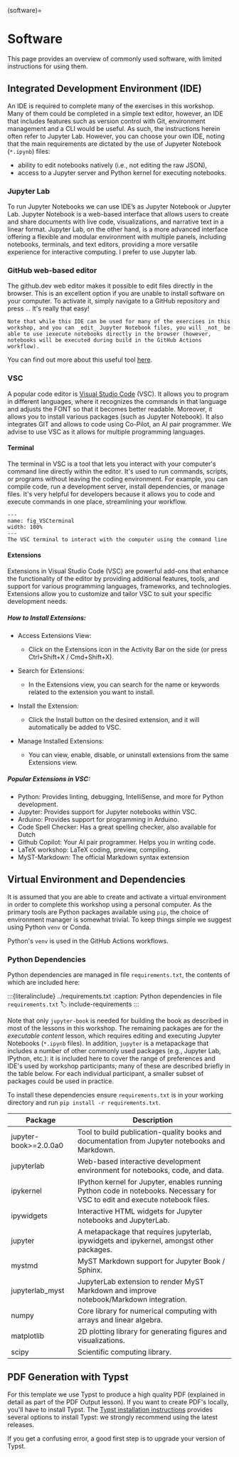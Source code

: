 (software)=
# Software

This page provides an overview of commonly used software, with limited instructions for using them. 

## Integrated Development Environment (IDE)

An IDE is required to complete many of the exercises in this workshop. Many of them could be completed in a simple text editor, however, an IDE that includes features such as version control with Git, environment management and a CLI would be useful. As such, the instructions herein often refer to Jupyter Lab. However, you can choose your own IDE, noting that the main requirements are dictated by the use of Jupyeter Notebook (`*.ipynb`) files:

- ability to edit notebooks natively (i.e., not editing the raw JSON),
- access to a Jupyter server and Python kernel for executing notebooks.

### Jupyter Lab

To run Jupyter Notebooks we can use IDE’s as Jupyter Notebook or Jupyter Lab. Jupyter Notebook is a web-based interface that allows users to create and share documents with live code, visualizations, and narrative text in a linear format. Jupyter Lab, on the other hand, is a more advanced interface offering a flexible and modular environment with multiple panels, including notebooks, terminals, and text editors, providing a more versatile experience for interactive computing. I prefer to use Jupyter lab.

### GitHub web-based editor

The github.dev web editor makes it possible to edit files directly in the browser. This is an excellent option if you are unable to install software on your computer. To activate it, simply navigate to a GitHub repository and press `.`. It's really that easy!

```{tip}
Note that while this IDE can be used for many of the exercises in this workshop, and you can _edit_ Jupyter Notebook files, you will _not_ be able to use iexecute notebooks directly in the browser (however, notebooks will be executed during build in the GitHub Actions workflow).
```

You can find out more about this useful tool [here](https://docs.github.com/en/codespaces/the-githubdev-web-based-editor).

### VSC
A popular code editor is [Visual Studio Code](https://code.visualstudio.com/) (VSC). It allows you to program in different languages, where it recognizes the commands in that language and adjusts the FONT so that it becomes better readable. Moreover, it allows you to install various packages (such as Jupyter Notebook). It also integrates GIT and allows to code using Co-Pilot, an AI pair programmer. We advise to use VSC as it allows for multiple programming languages. 

#### Terminal
The terminal in VSC is a tool that lets you interact with your computer's command line directly within the editor. It's used to run commands, scripts, or programs without leaving the coding environment. For example, you can compile code, run a development server, install dependencies, or manage files. It's very helpful for developers because it allows you to code and execute commands in one place, streamlining your workflow.

```{figure} figures/VSCterminal.*
---
name: fig_VSCterminal
width: 100%
---
The VSC terminal to interact with the computer using the command line
```

#### Extensions
Extensions in Visual Studio Code (VSC) are powerful add-ons that enhance the functionality of the editor by providing additional features, tools, and support for various programming languages, frameworks, and technologies. Extensions allow you to customize and tailor VSC to suit your specific development needs.

##### How to Install Extensions:
- Access Extensions View:
    * Click on the Extensions icon in the Activity Bar on the side (or press Ctrl+Shift+X / Cmd+Shift+X).

- Search for Extensions:
    * In the Extensions view, you can search for the name or keywords related to the extension you want to install.

- Install the Extension:
    * Click the Install button on the desired extension, and it will automatically be added to VSC.

- Manage Installed Extensions:
    * You can view, enable, disable, or uninstall extensions from the same Extensions view.

##### Popular Extensions in VSC:
* Python: Provides linting, debugging, IntelliSense, and more for Python development.
* Jupyter: Provides support for Jupyter notebooks within VSC.
* Arduino: Provides support for programming in Arduino.
* Code Spell Checker: Has a great spelling checker, also available for Dutch
* Github Copilot: Your AI pair programmer. Helps you in writing code.
* LaTeX workshop: LaTeX coding, preview, compiling.
* MyST-Markdown: The official Markdown syntax extension


## Virtual Environment and Dependencies

It is assumed that you are able to create and activate a virtual environment in order to complete this workshop using a personal computer. As the primary tools are Python packages available using `pip`, the choice of environment manager is somewhat trivial. To keep things simple we suggest using Python `venv` or Conda.

Python's `venv` is used in the GitHub Actions workflows.

### Python Dependencies

Python dependencies are managed in file `requirements.txt`, the contents of which are included here:

:::{literalinclude} ../requirements.txt
:caption: Python dependencies in file `requirements.txt`
:label: include-requirements
:::

Note that only `jupyter-book` is needed for building the book as described in most of the lessons in this workshop. The remaining packages are for the _executable content_ lesson, which requires editing and executing Jupyter Notebooks (`*.ipynb` files). In addition, `jupyter` is a metapackage that includes a number of other commonly used packages (e.g., Jupyter Lab, IPython, etc.): it is included here to cover the range of preferences and IDE's used by workshop participants; many of these are described briefly in the table below. For each individual participant, a smaller subset of packages could be used in practice.

To install these dependencies ensure `requirements.txt` is in your working directory and run `pip install -r requirements.txt`.

| Package | Description |
|---|---|
| jupyter-book>=2.0.0a0 | Tool to build publication-quality books and documentation from Jupyter notebooks and Markdown. |
| jupyterlab | Web-based interactive development environment for notebooks, code, and data. |
| ipykernel | IPython kernel for Jupyter, enables running Python code in notebooks. Necessary for VSC to edit and execute notebook files. |
| ipywidgets | Interactive HTML widgets for Jupyter notebooks and JupyterLab. |
| jupyter | A metapackage that requires jupyterlab, ipywidgets and ipykernel, amongst other packages. |
| mystmd | MyST Markdown support for Jupyter Book / Sphinx. |
| jupyterlab_myst | JupyterLab extension to render MyST Markdown and improve notebook/Markdown integration. |
| numpy | Core library for numerical computing with arrays and linear algebra. |
| matplotlib | 2D plotting library for generating figures and visualizations. |
| scipy | Scientific computing library. |

## PDF Generation with Typst

For this template we use Typst to produce a high quality PDF (explained in detail as part of the PDF Output lesson). If you want to create PDF's locally, you'll have to install Typst. The [Typst installation instructions](https://github.com/typst/typst?tab=readme-ov-file#installation) provides several options to install Typst: we strongly recommend using the latest releases.

If you get a confusing error, a good first step is to upgrade your version of Typst.
